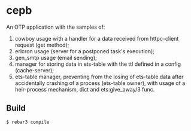 cepb
=====

An OTP application with the samples of:
1) cowboy usage with a handler for a data received from httpc-client request (get method);
2) erlcron usage (server for a postponed task's execution);
3) gen_smtp usage (email sending);
4) manager for storing data in ets-table with the ttl defined in a config (cache-server);
5) ets-table manager, preventing from the losing of ets-table data after accidentally crashing of a process (ets-table owner), with usage of a heir-process mechanism, dict and ets:give_away/3 func.  

Build
-----

    $ rebar3 compile
